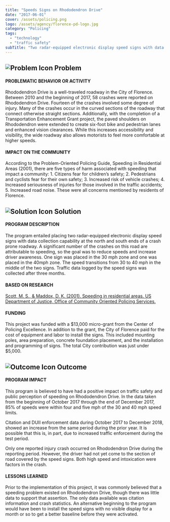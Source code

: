 ```yaml
---
title: "Speeds Signs on Rhododendron Drive"
date: "2017-06-01"
cover: /assets/policing.png
logo: /assets/agency/florence-pd-logo.jpg
category: "Policing"
tags:
  - "technology"
  - "traffic safety"
subTitle: "Two radar-equipped electronic display speed signs with data collection capability were placed at the north and south ends of a crash prone roadway."
---
```


## ![Problem Icon](https://github.com/google/material-design-icons/raw/master/alert/1x_web/ic_error_outline_black_48dp.png "Problem") Problem

#### PROBLEMATIC BEHAVIOR OR ACTIVITY

Rhododendron Drive is a well-traveled roadway in the City of Florence. Between 2010 and the beginning of 2017, 58 crashes were reported on Rhododendron Drive. Fourteen of the crashes involved some degree of injury. Many of the crashes occur in the curved sections of the roadway that connect otherwise straight sections. Additionally, with the completion of a Transportation Enhancement Grant project, the paved shoulders on Rhododendron were extended to create six-foot bike and pedestrian lanes and enhanced vision clearances. While this increases accessibility and visibility, the wide roadway also allows motorists to feel more comfortable at higher speeds.

#### IMPACT ON THE COMMUNITY

According to the Problem-Oriented Policing Guide, Speeding in Residential Areas (2001), there are five types of harm associated with speeding that impact a community: 1. Citizens fear for children’s safety; 2. Pedestrians and cyclists fear for their own safety; 3. Increased risk of vehicle crashes; 4. Increased seriousness of injuries for those involved in the traffic accidents; 5. Increased road noise. These were all concerns mentioned by residents of Florence.

## ![Solution Icon](https://github.com/google/material-design-icons/raw/master/action/1x_web/ic_lightbulb_outline_black_48dp.png "Solution") Solution

#### PROGRAM DESCRIPTION

The program entailed placing two radar-equipped electronic display speed signs with data collection capability at the north and south ends of a crash prone roadway. A significant number of the crashes on this road are attributable to speeding, so the goal was to reduce speeds and increase driver awareness. One sign was placed in the 30 mph zone and one was placed in the 40mph zone. The speed transitions from 30 to 40 mph in the middle of the two signs. Traffic data logged by the speed signs was collected after three months.

#### BASED ON RESEARCH

[Scott, M. S., & Maddox, D. K. (2001). Speeding in residential areas. US Department of Justice, Office of Community Oriented Policing Services.](http://citeseerx.ist.psu.edu/viewdoc/download?doi=10.1.1.518.923&rep=rep1&type=pdf)

#### FUNDING

This project was funded with a $13,000 micro-grant from the Center of Policing Excellence. In addition to the grant, the City of Florence paid for the cost of equipment and labor to install the signs. This included mounting poles, area preparation, concrete foundation placement, and the installation and programming of signs. The total City contribution was just under $5,000.

## ![Outcome Icon](https://github.com/google/material-design-icons/raw/master/action/1x_web/ic_view_list_black_48dp.png "Outcome") Outcome

#### PROGRAM IMPACT

This program is believed to have had a positive impact on traffic safety and public perception of speeding on Rhododendron Drive. In the data taken from the beginning of October 2017 through the end of December 2017, 85% of speeds were within four and five mph of the 30 and 40 mph speed limits.

Citation and DUII enforcement data during October 2017 to December 2018, showed an increase from the same period during the prior year. It is possible that this is, in part, due to increased traffic enforcement during the test period.

Only one reported injury crash occurred on Rhododendron Drive during the reporting period. However, the driver had not yet come to the section of road covered by the speed signs. Both high speed and intoxication were factors in the crash.

#### LESSONS LEARNED

Prior to the implementation of this project, it was commonly believed that a speeding problem existed on Rhododendron Drive, though there was little data to support that assertion. The only data available was citation information and crash statistics. An alternative beginning to the program would have been to install the speed signs with no visible display for a month or so to get a better baseline before they were activated.
